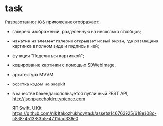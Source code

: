 # task
Разработанное iOS приложение отображает:

- галерею изображений, разделенную на несколько столбцов;
- нажатие на элемент галерии открывает новый экран, где размещена картинка в полном виде и подпись к ней;
- функция "Поделиться картинкой";
- кеширование картинки с помощью SDWebImage.
- архитектура MVVM
- верстка кодом на snapkit
- в качестве бэкенда используется публичный REST API, http://jsonplaceholder.typicode.com
  
  ЯП Swift, UIKit
https://github.com/n1k1takozhukhov/task/assets/146763925/618e308c-c868-4513-83b5-47d1dac339e0

